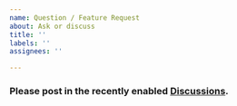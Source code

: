 ```yaml
---
name: Question / Feature Request
about: Ask or discuss
title: ''
labels: ''
assignees: ''

---
```


### Please post in the recently enabled [Discussions](https://github.com/yugaego/tmp/discussions).

